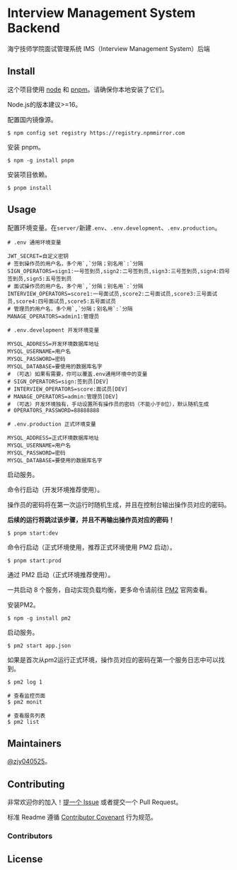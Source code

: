 # Interview Management System Backend

海宁技师学院面试管理系统 IMS（Interview Management System）后端

## Install

这个项目使用 [node](http://nodejs.org) 和 [pnpm](https://pnpm.io/)。请确保你本地安装了它们。

Node.js的版本建议>=16。

配置国内镜像源。

```shell
$ npm config set registry https://registry.npmmirror.com
```

安装 pnpm。

```shell
$ npm -g install pnpm
```

安装项目依赖。

```shell
$ pnpm install
```

## Usage

配置环境变量。在`server/`新建`.env`、`.env.development`、`.env.production`。

```dotenv
# .env 通用环境变量

JWT_SECRET=自定义密钥
# 签到操作员的用户名，多个用`,`分隔；别名用`:`分隔
SIGN_OPERATORS=sign1:一号签到员,sign2:二号签到员,sign3:三号签到员,sign4:四号签到员,sign5:五号签到员
# 面试操作员的用户名，多个用`,`分隔；别名用`:`分隔
INTERVIEW_OPERATORS=score1:一号面试员,score2:二号面试员,score3:三号面试员,score4:四号面试员,score5:五号面试员
# 管理员的用户名，多个用`,`分隔；别名用`:`分隔
MANAGE_OPERATORS=admin1:管理员
```

```dotenv
# .env.development 开发环境变量

MYSQL_ADDRESS=开发环境数据库地址
MYSQL_USERNAME=用户名
MYSQL_PASSWORD=密码
MYSQL_DATABASE=要使用的数据库名字
# （可选）如果有需要，你可以覆盖.env通用环境中的变量
# SIGN_OPERATORS=sign:签到员[DEV]
# INTERVIEW_OPERATORS=score:面试员[DEV]
# MANAGE_OPERATORS=admin:管理员[DEV]
# （可选）开发环境独有，手动设置所有操作员的密码（不能小于8位），默认随机生成
# OPERATORS_PASSWORD=88888888
```

```dotenv
# .env.production 正式环境变量

MYSQL_ADDRESS=正式环境数据库地址
MYSQL_USERNAME=用户名
MYSQL_PASSWORD=密码
MYSQL_DATABASE=要使用的数据库名字
```

启动服务。

命令行启动（开发环境推荐使用）。

操作员的密码将在第一次运行时随机生成，并且在控制台输出操作员对应的密码。

**后续的运行将跳过该步骤，并且不再输出操作员对应的密码！**

```shell
$ pnpm start:dev
```

命令行启动（正式环境使用，推荐正式环境使用 PM2 启动）。

```shell
$ pnpm start:prod
```

通过 PM2 启动（正式环境推荐使用）。

一共启动 8 个服务，自动实现负载均衡，更多命令请前往 [PM2](https://pm2.keymetrics.io/docs/usage/quick-start/) 官网查看。

安装PM2。

```shell
$ npm -g install pm2
```

启动服务。

```shell
$ pm2 start app.json
```

如果是首次从pm2运行正式环境，操作员对应的密码在第一个服务日志中可以找到。

```shell
$ pm2 log 1
```

```shell
# 查看监控页面
$ pm2 monit

# 查看服务列表
$ pm2 list
```

## Maintainers

[@zjy040525](https://github.com/zjy040525)。

## Contributing

非常欢迎你的加入！[提一个 Issue](https://github.com/zjy040525/interview-management-system/issues/new) 或者提交一个 Pull Request。

标准 Readme 遵循 [Contributor Covenant](http://contributor-covenant.org/version/1/3/0/) 行为规范。

### Contributors

## License
